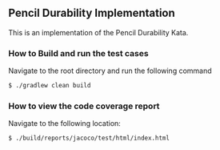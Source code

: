 ## Pencil Durability Implementation
This is an implementation of the Pencil Durability Kata.

### How to Build and run the test cases
   Navigate to the root directory and run the following command
   
   ```sh
   $ ./gradlew clean build
   ```
### How to view the code coverage report
Navigate to the following location:

   ```sh
   $ ./build/reports/jacoco/test/html/index.html
   ```